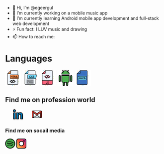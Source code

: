 - 👋 Hi, I’m @egeergul
- 🔭 I’m currently working on a mobile music app
- 🌱 I’m currently learning Android mobile app development and full-stack web development
- ⚡ Fun fact: I LUV music and drawing
- 📫 How to reach me: 

# Languages
<p align="left">
  <img alt="HTML" title="HTML" height="52" width="52" src="https://github.com/egeergul/egeergul/blob/main/html-5.svg">
  <img alt="CSS" title="CSS" height="52" width="52" src="https://github.com/egeergul/egeergul/blob/main/css.svg">
  <img alt="JavaScript" title="JavaScript" height="52" width="52" src="https://github.com/egeergul/egeergul/blob/main/javascript.svg">
  <img alt="Android" title="Android" height="52" width="52" src="https://github.com/egeergul/egeergul/blob/main/android.svg">
  <img alt="Java" title="Java" height="52" width="52" src="https://github.com/egeergul/egeergul/blob/main/java.svg">
    
</p>

## Find me on profession world
<p align="left">
  <a href="www.linkedin.com/in/ege-ergül-5614931a2" style="margin-left: 25px;"><img alt="LinkedIn" title="LinkedIn" height="32" width="32" src="https://github.com/egeergul/egeergul/blob/main/linkedin.svg"></a>
    <a href="egeergull2001@gmail.com" style="margin-left: 25px;"><img alt="Gmail" title="Gmail" height="32" width="32" src="https://github.com/egeergul/egeergul/blob/main/gmail.svg"></a>
</p>

### Find me on socail media
<p align="left">
  <a href="https://open.spotify.com/user/h75yjfqd0p6au06p0isrtni8e?si=XScQ695jTqOrhboMK_-xww"><img alt="Spotify" title="Spotify" height="32" width="32" src="https://github.com/egeergul/egeergul/blob/main/spotify%20.svg"/></a>
  <a href="https://www.instagram.com/egeergull/?hl=tr"><img alt="Instagram" title="Instagram" height="32" width="32" src="https://github.com/egeergul/egeergul/blob/main/instagram.svg"/></a>
</p>
